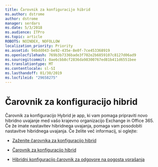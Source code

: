 ```yaml
---
title: Čarovnik za konfiguracijo hibrid
ms.author: dstrome
author: dstrome
manager: serdars
ms.date: 5/3/2018
ms.audience: ITPro
ms.topic: article
ROBOTS: NOINDEX, NOFOLLOW
localization_priority: Priority
ms.assetid: 94bdd043-be92-435e-8e0f-7ce453368919
ms.openlocfilehash: 769b3b7336bade3f702e2b6859107c8127d06ad9
ms.sourcegitcommit: 0ae6cbb8cf2836da98300767ed81b411d6551bee
ms.translationtype: MT
ms.contentlocale: sl-SI
ms.lasthandoff: 01/30/2019
ms.locfileid: "29658275"
---
```

# <a name="hybrid-configuration-wizard"></a>Čarovnik za konfiguracijo hibrid

Čarovnik za konfiguracijo Hybrid je app, ki vam pomaga pripraviti novo hibridno uvajanje med vašo krajevno organizacijo Exchange in Office 365. Če že imate nastavitev hibridnega uvajanja, pomaga vam posodobiti nastavitve hibridnega uvajanja. Če želite več informacij, si oglejte:
  
- [Zaženite čarovnika za konfiguracijo hibrid](https://technet.microsoft.com/library/mt595788%28v=exchg.150%29.aspx)
    
- [Čarovnik za konfiguracijo hibrid](https://technet.microsoft.com/library/hh529921%28v=exchg.150%29.aspx)
    
- [Hibridni konfiguracijo čarovnik za odgovore na pogosta vprašanja](https://technet.microsoft.com/library/mt488940%28v=exchg.150%29.aspx)
    

